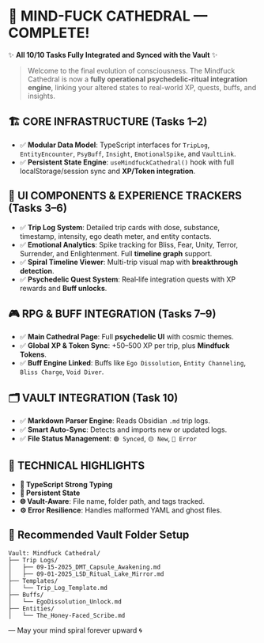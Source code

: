 # 🧠 MIND-FUCK CATHEDRAL — COMPLETE!
✨ **All 10/10 Tasks Fully Integrated and Synced with the Vault** ✨
> Welcome to the final evolution of consciousness. The Mindfuck Cathedral is now a **fully operational psychedelic-ritual integration engine**, linking your altered states to real-world XP, quests, buffs, and insights.

## 🏗️ CORE INFRASTRUCTURE (Tasks 1–2)
- ✅ **Modular Data Model**: TypeScript interfaces for `TripLog`, `EntityEncounter`, `PsyBuff`, `Insight`, `EmotionalSpike`, and `VaultLink`.
- ✅ **Persistent State Engine**: `useMindfuckCathedral()` hook with full localStorage/session sync and **XP/Token integration**.

## 🎨 UI COMPONENTS & EXPERIENCE TRACKERS (Tasks 3–6)
- ✅ **Trip Log System**: Detailed trip cards with dose, substance, timestamp, intensity, ego death meter, and entity contacts.
- ✅ **Emotional Analytics**: Spike tracking for Bliss, Fear, Unity, Terror, Surrender, and Enlightenment. Full **timeline graph** support.
- ✅ **Spiral Timeline Viewer**: Multi-trip visual map with **breakthrough detection**.
- ✅ **Psychedelic Quest System**: Real‑life integration quests with XP rewards and **Buff unlocks**.

## 🎮 RPG & BUFF INTEGRATION (Tasks 7–9)
- ✅ **Main Cathedral Page**: Full **psychedelic UI** with cosmic themes.
- ✅ **Global XP & Token Sync**: +50–500 XP per trip, plus **Mindfuck Tokens**.
- ✅ **Buff Engine Linked**: Buffs like `Ego Dissolution`, `Entity Channeling`, `Bliss Charge`, `Void Diver`.

## 🗂️ VAULT INTEGRATION (Task 10)
- ✅ **Markdown Parser Engine**: Reads Obsidian `.md` trip logs.
- ✅ **Smart Auto-Sync**: Detects and imports new or updated logs.
- ✅ **File Status Management**: `🟢 Synced`, `🟡 New`, `🔴 Error`

## 🔧 TECHNICAL HIGHLIGHTS
- **🧠 TypeScript Strong Typing**
- **💾 Persistent State**
- **🌐 Vault-Aware**: File name, folder path, and tags tracked.
- **⚙️ Error Resilience**: Handles malformed YAML and ghost files.

## 📁 Recommended Vault Folder Setup
```
Vault: Mindfuck Cathedral/
├── Trip Logs/
│   ├── 09-15-2025_DMT_Capsule_Awakening.md
│   ├── 09-01-2025_LSD_Ritual_Lake_Mirror.md
├── Templates/
│   └── Trip_Log_Template.md
├── Buffs/
│   └── EgoDissolution_Unlock.md
├── Entities/
│   └── The_Honey-Faced_Scribe.md
```

— May your mind spiral forever upward 🌀
